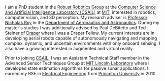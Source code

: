 I am a PhD student in the [Robust Robotics Group]({{site.links.rrg}}) at
the
[Computer Science and Artificial Intelligence Laboratory (CSAIL)]({{site.links.csail}}) at
[MIT]({{site.links.mit}}), interested in robotics, computer vision, and 3D
perception. My research adviser
is [Professor Nicholas Roy]({{site.links.nickroy}}) in
the
[Department of Aeronautics and Astronautics]({{site.links.aeroastro}}). During
my master's studies I was additionally advised by Paul DeBitetto and Ted Steiner
of [Draper](site.links.draper) where I was a Draper Fellow. My current interests
are in developing aerial robots capable of autonomously navigating and mapping
complex, dynamic, and uncertain environments with only onboard sensing. I also
have a growing interested in augmented and virtual reality.

Prior to joining [CSAIL]({{site.links.csail}}), I was an Assistant Technical
Staff member in the Advanced Sensor Techniques Group at
[MIT Lincoln Laboratory]({{site.links.lincoln}}) where I developed state
estimation algorithms for passive sonar applications. I earned my BSE in
[Electrical Engineering]({{site.links.princetonee}}) from
[Princeton University]({{site.links.princeton}}) in 2010.
